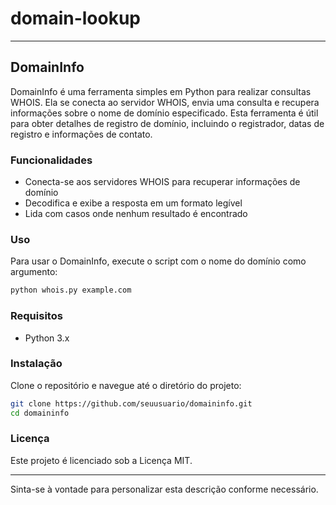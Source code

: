 # domain-lookup
---

## DomainInfo

DomainInfo é uma ferramenta simples em Python para realizar consultas WHOIS. Ela se conecta ao servidor WHOIS, envia uma consulta e recupera informações sobre o nome de domínio especificado. Esta ferramenta é útil para obter detalhes de registro de domínio, incluindo o registrador, datas de registro e informações de contato.

### Funcionalidades

- Conecta-se aos servidores WHOIS para recuperar informações de domínio
- Decodifica e exibe a resposta em um formato legível
- Lida com casos onde nenhum resultado é encontrado

### Uso

Para usar o DomainInfo, execute o script com o nome do domínio como argumento:

```sh
python whois.py example.com
```

### Requisitos

- Python 3.x

### Instalação

Clone o repositório e navegue até o diretório do projeto:

```sh
git clone https://github.com/seuusuario/domaininfo.git
cd domaininfo
```

### Licença

Este projeto é licenciado sob a Licença MIT.

---

Sinta-se à vontade para personalizar esta descrição conforme necessário.
